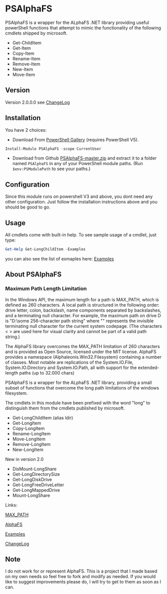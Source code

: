 PSAlphaFS
=======

PSAlphaFS is a wrapper for the ALphaFS .NET library providing useful powerShell functions that attempt to mimic the functionality of the following cmdlets shipped by microsoft.

* Get-ChildItem
* Get-Item
* Copy-Item
* Rename-Item
* Remove-Item
* New-Item
* Move-Item


## Version
Version 2.0.0.0  see [ChangeLog](https://github.com/v2kiran/PSAlphaFS/blob/master/Changelog.md)

## Installation

You have 2 choices:
* Download From [PowerShell Gallery](https://www.powershellgallery.com/packages/PSAlphaFS/1.0.0.0) (requires PowerShell V5).

```powershell
Install-Module PSAlphaFS -scope CurrentUser
```
* Download from Github [PSAlphaFS-master.zip](https://github.com/v2kiran/PSAlphaFS/archive/master.zip) and extract it to a folder named `PSAlphaFS` in any of your PowerShell module paths. (Run `$env:PSModulePath` to see your paths.)



## Configuration

Since this module runs on powershell V3 and above, you dont need any other configuration. Just follow the installation instructions above and you should be good to go.

## Usage

All cmdlets come with built-in help. To see sample usage of a cmdlet, just type:

```powershell
Get-Help Get-LongChildItem -Examples
```

you can also see the list of exmaples here: [Examples](https://github.com/v2kiran/PSAlphaFS/blob/master/Examples.md)


## About PSAlphaFS

### Maximum Path Length Limitation
In the Windows API, the maximum length for a path is MAX_PATH, which is defined as 260 characters. A local path is structured in the following order: drive letter, colon, backslash, name components separated by backslashes, and a terminating null character. For example, the maximum path on drive D is "D:\some 256-character path string<NUL>" where "<NUL>" represents the invisible terminating null character for the current system codepage. (The characters < > are used here for visual clarity and cannot be part of a valid path string.)

The AlphaFS library overcomes the MAX_PATH limitation of 260 characters and is provided as Open Source, licensed under the MIT license. AlphaFS provides a namespace (Alphaleonis.Win32.Filesystem) containing a number of classes. Most notable are replications of the System.IO.File, System.IO.Directory and System.IO.Path, all with support for the extended-length paths (up to 32.000 chars)

PSAlphaFS is a wrapper for the ALphaFS .NET library, providing a small subset of functions that overcome the long path limitations of the windows filesystem.

The cmdlets in this module have been prefixed with the word "long" to distinguish them from the cmdlets published by microsoft.

* Get-LongChildItem (alias ldir)
* Get-LongItem
* Copy-LongItem
* Rename-LongItem
* Move-LongItem
* Remove-LongItem
* New-LongItem

New in version 2.0
* DisMount-LongShare
* Get-LongDirectorySize
* Get-LongDiskDrive
* Get-LongFreeDriveLetter
* Get-LongMappedDrive
* Mount-LongShare



Links:

[MAX_PATH](https://msdn.microsoft.com/en-us/library/windows/desktop/aa365247(v=vs.85).aspx#maxpath)

[AlphaFS](https://github.com/alphaleonis/AlphaFS)

[Examples](https://github.com/v2kiran/PSAlphaFS/blob/master/Examples.md)

[ChangeLog](https://github.com/v2kiran/PSAlphaFS/blob/master/Changelog.md)


## Note

I do not work for or represent AlphaFS. This is a project that I made based on my own needs so feel free to fork and modify as needed. If you would like to suggest improvements please do, I will try to get to them as soon as I can.
